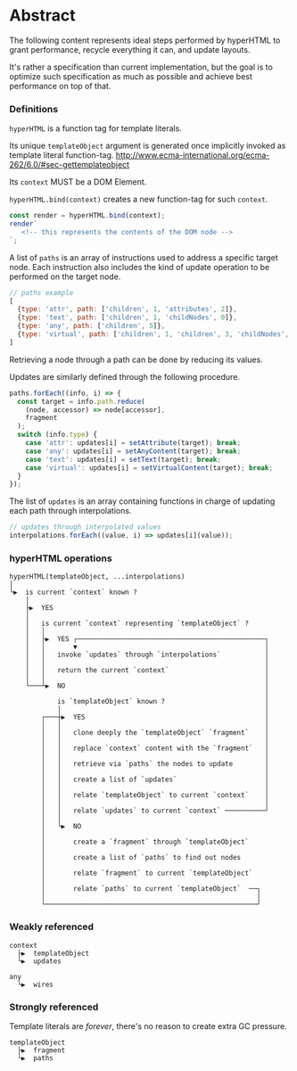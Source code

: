 # Abstract

The following content represents ideal steps
performed by hyperHTML to grant performance,
recycle everything it can, and update layouts.

It's rather a specification than current implementation,
but the goal is to optimize such specification as much as possible
and achieve best performance on top of that.



### Definitions

`hyperHTML` is a function tag for template literals.

Its unique `templateObject` argument is generated once
implicitly invoked as template literal function-tag.
http://www.ecma-international.org/ecma-262/6.0/#sec-gettemplateobject

Its `context` MUST be a DOM Element.

`hyperHTML.bind(context)` creates a new function-tag for such `context`.

```js
const render = hyperHTML.bind(context);
render`
   <!-- this represents the contents of the DOM node -->
`;
```

A list of `paths` is an array of instructions used to address a specific target node.
Each instruction also includes the kind of update operation to be performed on the target node.

```js
// paths example
[
  {type: 'attr', path: ['children', 1, 'attributes', 2]},
  {type: 'text', path: ['children', 1, 'childNodes', 0]},
  {type: 'any', path: ['children', 5]},
  {type: 'virtual', path: ['children', 1, 'children', 3, 'childNodes', 2]}
]
```

Retrieving a node through a path can be done by reducing its values.

Updates are similarly defined through the following procedure.

```js
paths.forEach((info, i) => {
  const target = info.path.reduce(
    (node, accessor) => node[accessor],
    fragment
  );
  switch (info.type) {
    case 'attr': updates[i] = setAttribute(target); break;
    case 'any': updates[i] = setAnyContent(target); break;
    case 'text': updates[i] = setText(target); break;
    case 'virtual': updates[i] = setVirtualContent(target); break;
  }
});
```

The list of `updates` is an array containing functions in charge of updating each path through interpolations.
```js
// updates through interpolated values
interpolations.forEach((value, i) => updates[i](value));
```


### hyperHTML operations 
```
hyperHTML(templateObject, ...interpolations)
│
└▶  is current `context` known ?
    │
    ├▶  YES
    │
    │   is current `context` representing `templateObject` ?
    │   │
    │   ├▶  YES ┌───────────────────────────────────────────────┐
    │   │       ▼                                               │
    │   │   invoke `updates` through `interpolations`           │
    │   │                                                       │
    │   │   return the current `context`                        │
    │   │                                                       │
    └───┴▶  NO                                                  │
                                                                │
            is `templateObject` known ?                         │
            │                                                   │
        ┌───┼▶  YES                                             │
        │   │                                                   │
        │   │   clone deeply the `templateObject` `fragment`    │
        │   │                                                   │
        │   │   replace `context` content with the `fragment`   │
        │   │                                                   │
        │   │   retrieve via `paths` the nodes to update        │
        │   │                                                   │
        │   │   create a list of `updates`                      │
        │   │                                                   │
        │   │   relate `templateObject` to current `context`    │
        │   │                                                   │
        │   │   relate `updates` to current `context` ──────────┘
        │   │
        │   └▶  NO
        │
        │       create a `fragment` through `templateObject`
        │
        │       create a list of `paths` to find out nodes
        │
        │       relate `fragment` to current `templateObject`
        │
        │       relate `paths` to current `templateObject`  ──┐
        │                                                     │
        └─────────────────────────────────────────────────────┘
```

### Weakly referenced

```
context
  ├▶  templateObject
  └▶  updates

any
  └▶  wires
```

### Strongly referenced

Template literals are _forever_, there's no reason to create extra GC pressure.

```
templateObject
  ├▶  fragment
  └▶  paths
```
